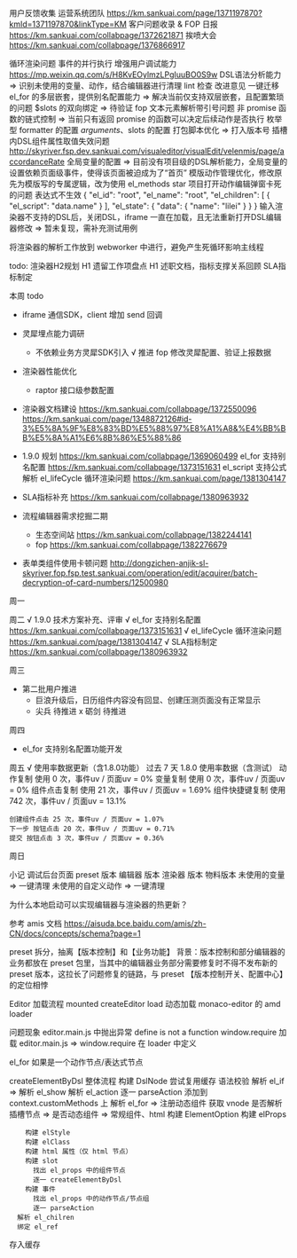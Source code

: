 用户反馈收集
  运营系统团队 https://km.sankuai.com/page/1371197870?kmId=1371197870&linkType=KM
  客户问题收录 & FOP 日报 https://km.sankuai.com/collabpage/1372621871
  挨喷大会 https://km.sankuai.com/collabpage/1376866917

  循环渲染问题
  事件的并行执行
  增强用户调试能力 https://mp.weixin.qq.com/s/H8KvEOylmzLPgIuuBO0S9w
  DSL语法分析能力 => 识别未使用的变量、动作，结合编辑器进行清理
    lint 检查
    改进意见
    一键迁移
  el_for 的多层嵌套，提供别名配置能力 => 解决当前仅支持双层嵌套，且配置繁琐的问题
  $slots 的双向绑定 => 待验证
  fop 文本元素解析带引号问题
  非 promise 函数的链式控制 => 当前只有返回 promise 的函数可以决定后续动作是否执行
  枚举型 formatter 的配置
  $arguments、$slots 的配置
  打包脚本优化 => 打入版本号
  插槽内DSL组件属性取值失效问题 http://skyriver.fsp.dev.sankuai.com/visualeditor/visualEdit/velenmis/page/accordanceRate
  全局变量的配置 => 目前没有项目级的DSL解析能力，全局变量的设置依赖页面级事件，使得该页面被迫成为了“首页”
  模版动作管理优化，修改原先为模版写的专属逻辑，改为使用 el_methods
  star 项目打开动作编辑弹窗卡死的问题
  表达式不生效
    {
      "el_id": "root",
      "el_name": "root",
      "el_children": [
        {
          "el_script": "data.name"
        }
      ],
      "el_state": {
        "data": {
          "name": "lilei"
        }
      }
    }
  输入渲染器不支持的DSL后，关闭DSL，iframe 一直在加载，且无法重新打开DSL编辑器修改 => 暂未复现，需补充测试用例

  将渲染器的解析工作放到 webworker 中进行，避免产生死循环影响主线程

todo: 
  渲染器H2规划
    H1 遗留工作项盘点
    H1 述职文档，指标支撑关系回顾
    SLA指标制定

本周 todo
  - iframe 通信SDK，client 增加 send 回调

  - 灵犀埋点能力调研
    - 不依赖业务方灵犀SDK引入
    √ 推进 fop 修改灵犀配置、验证上报数据

  - 渲染器性能优化
    - raptor 接口级参数配置

  - 渲染器文档建设 
    https://km.sankuai.com/collabpage/1372550096
    https://km.sankuai.com/page/1348872126#id-3%E5%8A%9F%E8%83%BD%E5%88%97%E8%A1%A8&%E4%BB%BB%E5%8A%A1%E6%8B%86%E5%88%86

  - 1.9.0 规划 https://km.sankuai.com/collabpage/1369060499
    el_for 支持别名配置 https://km.sankuai.com/collabpage/1373151631
    el_script 支持公式解析 
    el_lifeCycle 循环渲染问题 https://km.sankuai.com/page/1381304147

  - SLA指标补充 https://km.sankuai.com/collabpage/1380963932

  - 流程编辑器需求挖掘二期
    - 生态空间站 https://km.sankuai.com/collabpage/1382244141
    - fop https://km.sankuai.com/collabpage/1382276679

  - 表单类组件使用卡顿问题 http://dongzichen-anjik-sl-skyriver.fop.fsp.test.sankuai.com/operation/edit/acquirer/batch-decryption-of-card-numbers/12500980

周一
  
周二
  √ 1.9.0 技术方案补充、评审
    √ el_for 支持别名配置 https://km.sankuai.com/collabpage/1373151631
    √ el_lifeCycle 循环渲染问题 https://km.sankuai.com/page/1381304147
  √ SLA指标制定 https://km.sankuai.com/collabpage/1380963932
  
周三
  - 第二批用户推进
    - 巨浪升级后，日历组件内容没有回显、创建压测页面没有正常显示
    - 尖兵 待推进
    x 砺剑 待推进
  
周四
  - el_for 支持别名配置功能开发
  
周五
  √ 使用率数据更新（含1.8.0功能）
    过去 7 天 1.8.0 使用率数据（含测试）
    动作复制 使用 0 次，事件uv / 页面uv = 0%
    变量复制 使用 0 次，事件uv / 页面uv = 0%
    组件点击复制 使用 21 次，事件uv / 页面uv = 1.69%
    组件快捷键复制 使用 742 次，事件uv / 页面uv = 13.1%

    创建组件点击 25 次，事件uv / 页面uv = 1.07%
    下一步 按钮点击 20 次，事件uv / 页面uv = 0.71% 
    提交 按钮点击 3 次，事件uv / 页面uv = 0.36%

周日

小记
  调试后台页面
    preset 版本
    编辑器 版本
    渲染器 版本
    物料版本
    未使用的变量 => 一键清理
    未使用的自定义动作 => 一键清理

  为什么本地启动可以实现编辑器与渲染器的热更新？

  参考 amis 文档 https://aisuda.bce.baidu.com/amis/zh-CN/docs/concepts/schema?page=1

  preset 拆分，抽离【版本控制】和【业务功能】
    背景：版本控制和部分编辑器的业务都放在 preset 包里，当其中的编辑器业务部分需要修复时不得不发布新的 preset 版本，这拉长了问题修复的链路，与 preset 【版本控制开关、配置中心】的定位相悖

  Editor 加载流程
    mounted
      createEditor
        load
          动态加载 monaco-editor 的 amd loader

  问题现象
    editor.main.js 中抛出异常 define is not a function
    window.require 加载 editor.main.js => window.require 在 loader 中定义


  el_for 如果是一个动作节点/表达式节点

  


createElementByDsl 整体流程
  构建 DslNode
  尝试复用缓存
  语法校验
  解析 el_if        =>
  解析 el_show
  解析 el_action
    逐一 parseAction
    添加到 context.customMethods 上
  解析 el_for       =>
  注册动态组件
  获取 vnode
    是否解析插槽节点  =>
    是否动态组件      =>
    常规组件、html
      构建 ElementOption
        构建 elProps
          
        构建 elStyle
        构建 elClass
        构建 html 属性（仅 html 节点）
        构建 slot
          找出 el_props 中的组件节点
          逐一 createElementByDsl
        构建 事件
          找出 el_props 中的动作节点/节点组
          逐一 parseAction
      解析 el_chilren
      绑定 el_ref
  存入缓存



  
  

  